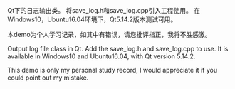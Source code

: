 Qt下的日志输出类。
将save_log.h和save_log.cpp引入工程使用。
在Windows10，Ubuntu16.04环境下，Qt5.14.2版本测试可用。

本demo为个人学习记录，如其中有错误，请您批评指正，我将不胜感激。


Output log file class in Qt.
Add the save_log.h and save_log.cpp to use.
It is available in Windows10 and Ubuntu16.04, with Qt version 5.14.2.

This demo is only my personal study record,
I would appreciate it if you could point out my mistake.
